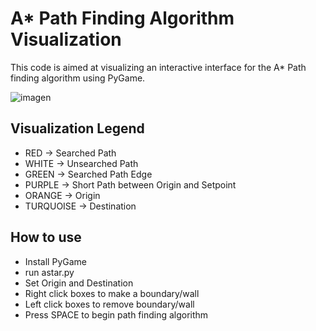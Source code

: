 # A* Path Finding Algorithm Visualization
This code is aimed at visualizing an interactive interface for the A* Path finding algorithm using PyGame. 

![imagen](https://i.imgur.com/H058gUx.jpg)

## Visualization Legend
* RED -> Searched Path
* WHITE -> Unsearched Path
* GREEN -> Searched Path Edge 
* PURPLE -> Short Path between Origin and Setpoint
* ORANGE -> Origin
* TURQUOISE -> Destination

## How to use
* Install PyGame 
* run astar.py
* Set Origin and Destination
* Right click boxes to make a boundary/wall
* Left click boxes to remove boundary/wall
* Press SPACE to begin path finding algorithm